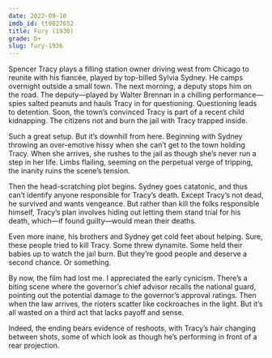 ```yaml
---
date: 2022-09-10
imdb_id: tt0027652
title: Fury (1936)
grade: D+
slug: fury-1936
---
```


Spencer Tracy plays a filling station owner driving west from Chicago to reunite with his fiancée, played by top-billed Sylvia Sydney. He camps overnight outside a small town. The next morning, a deputy stops him on the road. The deputy—played by Walter Brennan in a chilling performance—spies salted peanuts and hauls Tracy in for questioning. Questioning leads to detention. Soon, the town’s convinced Tracy is part of a recent child kidnapping. The citizens riot and burn the jail with Tracy trapped inside.

<!-- end -->

Such a great setup. But it’s downhill from here. Beginning with Sydney throwing an over-emotive hissy when she can’t get to the town holding Tracy. When she arrives, she rushes to the jail as though she’s never run a step in her life. Limbs flailing, seeming on the perpetual verge of tripping, the inanity ruins the scene’s tension.

Then the head-scratching plot begins. Sydney goes catatonic, and thus can’t identify anyone responsible for Tracy’s death. Except Tracy’s not dead, he survived and wants vengeance. But rather than kill the folks responsible himself, Tracy’s plan involves hiding out letting them stand trial for his death, which—if found guilty—would mean their deaths.

Even more inane, his brothers and Sydney get cold feet about helping. Sure, these people tried to kill Tracy. Some threw dynamite. Some held their babies up to watch the jail burn. But they’re good people and deserve a second chance. Or something.

By now, the film had lost me. I appreciated the early cynicism. There’s a biting scene where the governor’s chief advisor recalls the national guard, pointing out the potential damage to the governor’s approval ratings. Then when the law arrives, the rioters scatter like cockroaches in the light. But it’s all wasted on a third act that lacks payoff and sense.

Indeed, the ending bears evidence of reshoots, with Tracy’s hair changing between shots, some of which look as though he’s performing in front of a rear projection.